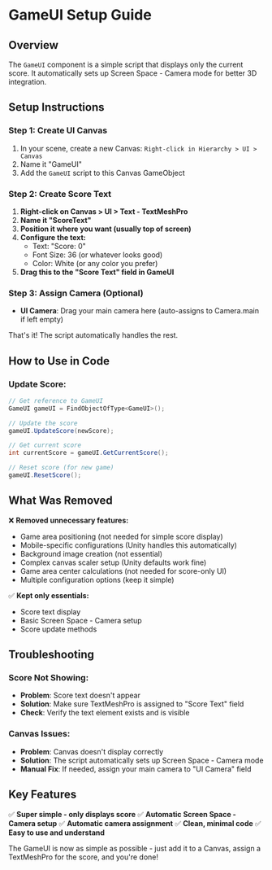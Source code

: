 # GameUI Setup Guide

## Overview
The `GameUI` component is a simple script that displays only the current score. It automatically sets up Screen Space - Camera mode for better 3D integration.

## Setup Instructions

### Step 1: Create UI Canvas
1. In your scene, create a new Canvas: `Right-click in Hierarchy > UI > Canvas`
2. Name it "GameUI"
3. Add the `GameUI` script to this Canvas GameObject

### Step 2: Create Score Text
1. **Right-click on Canvas > UI > Text - TextMeshPro**
2. **Name it "ScoreText"**
3. **Position it where you want (usually top of screen)**
4. **Configure the text:**
   - Text: "Score: 0"
   - Font Size: 36 (or whatever looks good)
   - Color: White (or any color you prefer)
5. **Drag this to the "Score Text" field in GameUI**

### Step 3: Assign Camera (Optional)
- **UI Camera**: Drag your main camera here (auto-assigns to Camera.main if left empty)

That's it! The script automatically handles the rest.

## How to Use in Code

### Update Score:
```csharp
// Get reference to GameUI
GameUI gameUI = FindObjectOfType<GameUI>();

// Update the score
gameUI.UpdateScore(newScore);

// Get current score
int currentScore = gameUI.GetCurrentScore();

// Reset score (for new game)
gameUI.ResetScore();
```

## What Was Removed

❌ **Removed unnecessary features:**
- Game area positioning (not needed for simple score display)
- Mobile-specific configurations (Unity handles this automatically)
- Background image creation (not essential)
- Complex canvas scaler setup (Unity defaults work fine)
- Game area center calculations (not needed for score-only UI)
- Multiple configuration options (keep it simple)

✅ **Kept only essentials:**
- Score text display
- Basic Screen Space - Camera setup
- Score update methods

## Troubleshooting

### Score Not Showing:
- **Problem**: Score text doesn't appear
- **Solution**: Make sure TextMeshPro is assigned to "Score Text" field
- **Check**: Verify the text element exists and is visible

### Canvas Issues:
- **Problem**: Canvas doesn't display correctly
- **Solution**: The script automatically sets up Screen Space - Camera mode
- **Manual Fix**: If needed, assign your main camera to "UI Camera" field

## Key Features

✅ **Super simple - only displays score**
✅ **Automatic Screen Space - Camera setup**
✅ **Automatic camera assignment**
✅ **Clean, minimal code**
✅ **Easy to use and understand**

The GameUI is now as simple as possible - just add it to a Canvas, assign a TextMeshPro for the score, and you're done!
